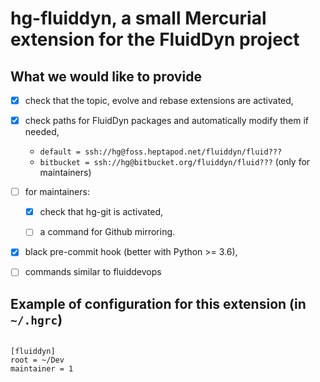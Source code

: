 # hg-fluiddyn, a small Mercurial extension for the FluidDyn project

## What we would like to provide

- [x] check that the topic, evolve and rebase extensions are activated,

- [x] check paths for FluidDyn packages and automatically modify them if
needed,

  - `default = ssh://hg@foss.heptapod.net/fluiddyn/fluid???`
  - `bitbucket = ssh://hg@bitbucket.org/fluiddyn/fluid???` (only for maintainers)

- [ ] for maintainers:

  - [x] check that hg-git is activated,

  - [ ] a command for Github mirroring.

- [x] black pre-commit hook (better with Python >= 3.6),

- [ ] commands similar to fluiddevops

## Example of configuration for this extension (in `~/.hgrc`)

```raw

[fluiddyn]
root = ~/Dev
maintainer = 1

```
